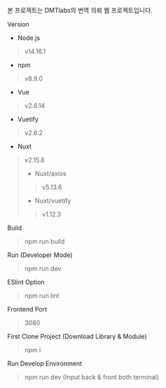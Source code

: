 본 프로젝트는 DMTlabs의 번역 의뢰 웹 프로젝트입니다.

Version
*    Node.js
>    v14.16.1   
*    npm
>    v8.9.0   
*    Vue
>    v2.6.14   
*    Vuetify
>    v2.6.2   
*    Nuxt   
>    v2.15.8
>    *   Nuxt/axios   
>>    v5.13.6
>    *   Nuxt/vuetify   
>>    v1.12.3

Build

>    npm run build

Run (Developer Mode)

>    npm run dev

ESlint Option

>    npm run lint

Frontend Port

>    3080


First Clone Project (Download Library & Module)

>    npm i

Run Develop Environment

>    npm run dev (Input back & front both terminal)

